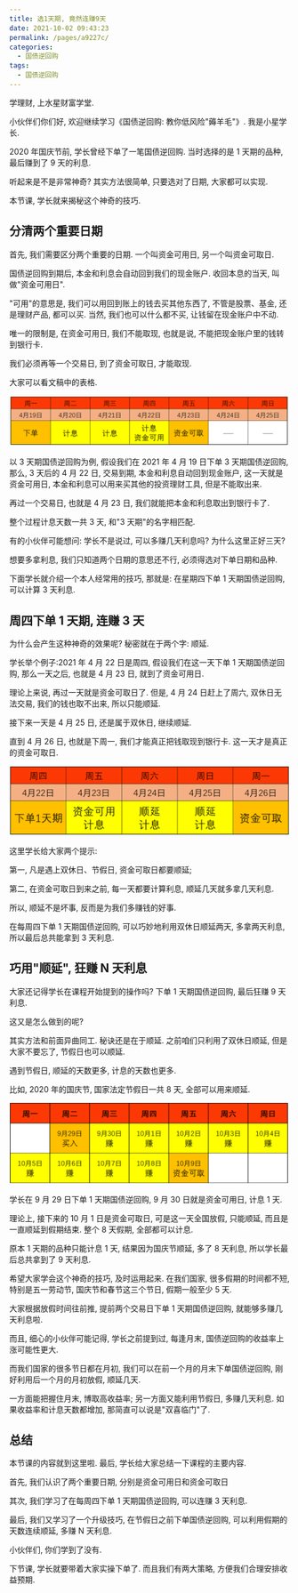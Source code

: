 ```yaml
---
title: 选1天期, 竟然连赚9天
date: 2021-10-02 09:43:23
permalink: /pages/a9227c/
categories:
  - 国债逆回购
tags:
  - 国债逆回购
---
```


学理财, 上水星财富学堂.

小伙伴们你们好, 欢迎继续学习《国债逆回购: 教你低风险"薅羊毛"》. 我是小星学长.

2020 年国庆节前, 学长曾经下单了一笔国债逆回购. 当时选择的是 1 天期的品种, 最后赚到了 9 天的利息.

听起来是不是非常神奇? 其实方法很简单, 只要选对了日期, 大家都可以实现.

本节课, 学长就来揭秘这个神奇的技巧.

## 分清两个重要日期

首先, 我们需要区分两个重要的日期. 一个叫资金可用日, 另一个叫资金可取日.

国债逆回购到期后, 本金和利息会自动回到我们的现金账户. 收回本息的当天, 叫做"资金可用日".

"可用"的意思是, 我们可以用回到账上的钱去买其他东西了, 不管是股票、基金, 还是理财产品, 都可以买. 当然, 我们也可以什么都不买, 让钱留在现金账户中不动.

唯一的限制是, 在资金可用日, 我们不能取现, 也就是说, 不能把现金账户里的钱转到银行卡.

我们必须再等一个交易日, 到了资金可取日, 才能取现.

大家可以看文稿中的表格.

![](../.vuepress/public/img/T-bond/007.png)

以 3 天期国债逆回购为例, 假设我们在 2021 年 4 月 19 日下单 3 天期国债逆回购, 那么, 3 天后的 4 月 22 日, 交易到期, 本金和利息自动回到现金账户, 这一天就是资金可用日, 本金和利息可以用来买其他的投资理财工具, 但是不能取出来.

再过一个交易日, 也就是 4 月 23 日, 我们就能把本金和利息取出到银行卡了.

整个过程计息天数一共 3 天, 和"3 天期"的名字相匹配.

有的小伙伴可能想问: 学长不是说过, 可以多赚几天利息吗? 为什么这里正好三天?

想要多拿利息, 我们只知道两个日期的意思还不行, 必须得选对下单日期和品种.

下面学长就介绍一个本人经常用的技巧, 那就是: 在星期四下单 1 天期国债逆回购, 可以计算 3 天利息.

## 周四下单 1 天期, 连赚 3 天

为什么会产生这种神奇的效果呢? 秘密就在于两个字: 顺延.

学长举个例子:2021 年 4 月 22 日是周四, 假设我们在这一天下单 1 天期国债逆回购, 那么一天之后, 也就是 4 月 23 日, 就到了资金可用日.

理论上来说, 再过一天就是资金可取日了. 但是, 4 月 24 日赶上了周六, 双休日无法交易, 我们的钱也取不出来, 所以只能顺延.

接下来一天是 4 月 25 日, 还是属于双休日, 继续顺延.

直到 4 月 26 日, 也就是下周一, 我们才能真正把钱取现到银行卡. 这一天才是真正的资金可取日.

![](../.vuepress/public/img/T-bond/008.png)

这里学长给大家两个提示:

第一, 凡是遇上双休日、节假日, 资金可取日都要顺延;

第二, 在资金可取日到来之前, 每一天都要计算利息, 顺延几天就多拿几天利息.

所以, 顺延不是坏事, 反而是为我们多赚钱的好事.

在每周四下单 1 天期国债逆回购, 可以巧妙地利用双休日顺延两天, 多拿两天利息, 所以最后总共能拿到 3 天利息.

## 巧用"顺延", 狂赚 N 天利息

大家还记得学长在课程开始提到的操作吗? 下单 1 天期国债逆回购, 最后狂赚 9 天利息.

这又是怎么做到的呢?

其实方法和前面异曲同工. 秘诀还是在于顺延. 之前咱们只利用了双休日顺延, 但是大家不要忘了, 节假日也可以顺延.

遇到节假日, 顺延的天数更多, 计息的天数也更多.

比如, 2020 年的国庆节, 国家法定节假日一共 8 天, 全部可以用来顺延.

![](../.vuepress/public/img/T-bond/009.png)

学长在 9 月 29 日下单 1 天期国债逆回购, 9 月 30 日就是资金可用日, 计息 1 天.

理论上, 接下来的 10 月 1 日是资金可取日, 可是这一天全国放假, 只能顺延, 而且是一直顺延到假期结束. 整个 8 天假期, 全部都可以计息.

原本 1 天期的品种只能计息 1 天, 结果因为国庆节顺延, 多了 8 天利息, 所以学长最后总共拿到了 9 天利息.

希望大家学会这个神奇的技巧, 及时运用起来. 在我们国家, 很多假期的时间都不短, 特别是五一劳动节, 国庆节和春节这三个节日, 假期一般至少 5 天.

大家根据放假时间往前推, 提前两个交易日下单 1 天期国债逆回购, 就能够多赚几天利息啦.

而且, 细心的小伙伴可能记得, 学长之前提到过, 每逢月末, 国债逆回购的收益率上涨可能性更大.

而我们国家的很多节日都在月初, 我们可以在前一个月的月末下单国债逆回购, 刚好利用后一个月的月初放假, 顺延几天.

一方面能把握住月末, 博取高收益率; 另一方面又能利用节假日, 多赚几天利息. 如果收益率和计息天数都增加, 那简直可以说是"双喜临门"了.

## 总结

本节课的内容就到这里啦. 最后, 学长给大家总结一下课程的主要内容.

首先, 我们认识了两个重要日期, 分别是资金可用日和资金可取日

其次, 我们学习了在每周四下单 1 天期国债逆回购, 可以连赚 3 天利息.

最后, 我们又学习了一个升级技巧, 在节假日之前下单国债逆回购, 可以利用假期的天数连续顺延, 多赚 N 天利息.

小伙伴们, 你们学到了没有.

下节课, 学长就要带着大家实操下单了. 而且我们有两大策略, 方便我们合理安排收益预期.
